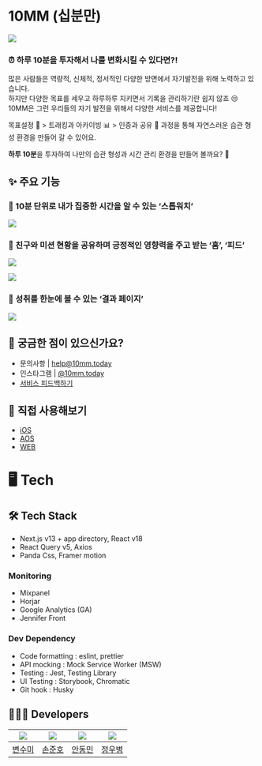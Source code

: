 
# 10MM (십분만)

![](https://media.disquiet.io/images/product/gallery/77d3ece24f46e35f44af7df473feab16b803c60128e064c7978d018c2e038d14)

### ⏰ 하루 10분을 투자해서 나를 변화시킬 수 있다면?!

많은 사람들은 역량적, 신체적, 정서적인 다양한 방면에서 자기발전을 위해 노력하고 있습니다.  
하지만 다양한 목표를 세우고 하루하루 지키면서 기록을 관리하기란 쉽지 않죠 😒  
10MM은 그런 우리들의 자기 발전을 위해서 다양한 서비스를 제공합니다!

목표설정 🎯 > 트래킹과 아카이빙 📊 > 인증과 공유 📸 과정을 통해 자연스러운 습관 형성 환경을 만들어 갈 수 있어요.

**하루 10분**을 투자하여 나만의 습관 형성과 시간 관리 환경을 만들어 볼까요? 🚩




## ✨ 주요 기능
### 💙 10분 단위로 내가 집중한 시간을 알 수 있는 ‘스톱워치’  
![](https://media.disquiet.io/images/product/gallery/adf69cc050e7c2fe3d90f3a49accdd03d8b29c4e44af962903a30a969bf81c98)


### 💙 친구와 미션 현황을 공유하며 긍정적인 영향력을 주고 받는 ‘홈’, ‘피드’  
![](https://media.disquiet.io/images/product/gallery/d27ac52c9166eb8776c0b9a6a1dc37d721079ec5feb155b57cb468c300cf68f1)  

![](https://media.disquiet.io/images/product/gallery/02f057262ac14c37afef536414c60b92412c92c4287e52d9ff1055b4e3c5d5b3)

### 💙 성취를 한눈에 볼 수 있는 ‘결과 페이지’  
![](https://media.disquiet.io/images/product/gallery/558fa239926a7e55b7d1578e5ebf2770550acd733558a3d8f9f19f8274241ee8)

## 💌 궁금한 점이 있으신가요?

- 문의사항 | [help@10mm.today](mailto:help@10mm.today)
- 인스타그램 | [@10mm.today](https://www.instagram.com/10mm.today)
- [서비스 피드백하기](https://forms.gle/RPHLaUgeHjuBqu4k8)
## 📝 직접 사용해보기

- [iOS](https://apps.apple.com/kr/app/10%EB%B6%84%EB%A7%8C-10mm-10%EB%B6%84%EC%9C%BC%EB%A1%9C-%EC%8B%9C%EC%9E%91%ED%95%98%EB%8A%94-%EC%8A%B5%EA%B4%80-%ED%98%95%EC%84%B1/id6475635740)
- [AOS](https://play.google.com/store/apps/details?id=com.tenminuteapp)
- [WEB](https://10mm.today/)
# 🖥️ Tech
## 🛠️ Tech Stack

- Next.js v13 + app directory, React v18
- React Query v5, Axios
- Panda Css, Framer motion

### Monitoring
- Mixpanel
- Horjar
- Google Analytics (GA)
- Jennifer Front

### Dev Dependency
- Code formatting : eslint, prettier
- API mocking : Mock Service Worker (MSW)
- Testing : Jest, Testing Library
- UI Testing : Storybook, Chromatic
- Git hook : Husky


## 🧑🏻‍💻 Developers

| ![](https://avatars.githubusercontent.com/u/49177223?v=4) | ![](https://avatars.githubusercontent.com/u/67476544?v=4) |![](https://avatars.githubusercontent.com/u/68339352?v=4) | ![](https://avatars.githubusercontent.com/u/50283326?v=4)|
| :--: | :--: | :--: | :--: | 
| [변수미](https://github.com/sumi-0011) | [손준호](https://github.com/JUNOSHON) | [안동민](https://github.com/wade3420) | [정우병](https://github.com/woobottle) |
